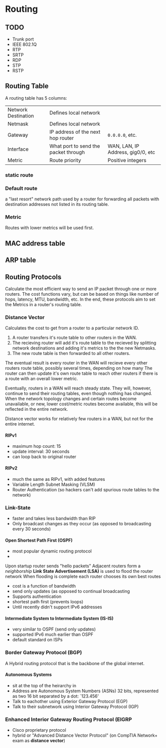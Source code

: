 # Routing


## TODO
- Trunk port
- IEEE 802.1Q
- RTP
- SRTP
- RDP
- STP
- RSTP

## Routing Table
A routing table has 5 columns:

|                     |                                      |                                   |
|---------------------|--------------------------------------|-----------------------------------|
| Network Destination | Defines local network                |                                   |
| Netmask             | Defines local network                |                                   |
| Gateway             | IP address of the next hop router    | `0.0.0.0`, etc.                   |
| Interface           | What port to send the packet through | WAN, LAN, IP Address, gig0/0, etc |
| Metric              | Route priority                       | Positive integers                 |


### static route

### Default route
a "last resort" network path used by a router for forwarding all packets with destination addresses not listed in its routing table.

### Metric
Routes with lower metrics will be used first.

## MAC address table

## ARP table

### 

## Routing Protocols
Calculate the most efficient way to send an IP packet through one or more routers.
The cost functions vary, but can be based on things like number of hops, latency, MTU, bandwidth, etc.
In the end, these protocols aim to set the Metrics in a router's routing table.

### Distance Vector
Calculates the cost to get from a router to a particular network ID.

1. A router transfers it's route table to other routers in the WAN.
2. The recieving router will add it's route table to the recieved by splitting network destinations and adding it's metrics to the the new Netmasks.
3. The new route table is then forwarded to all other routers.

The eventual result is every router in the WAN will recieve every other routers route table, possibly several times, depending on how many 
The router can then update it's own route table to reach other routers if there is a route with an overall lower metric.

Eventually, routers in a WAN will reach steady state.
They will, however, continue to send their routing tables, even though nothing has changed.
When the network topology changes and certain routes become unavailable, or new, lower cost/metric routes become available, this will be reflected in the entire network.

Distance vector works for relatively few routers in a WAN, but not for the entire internet.

#### RIPv1
- maximum hop count: 15
- update interval: 30 seconds
- can loop back to original router

#### RIPv2
- much the same as RIPv1, with added features
- Variable Length Subnet Masking (VLSM)
- Router Authentication (so hackers can't add spurious route tables to the network)


### Link-State
- faster and takes less bandwidth than RIP
- Only broadcast changes as they occur (as opposed to broadcasting every 30 seconds)

#### Open Shortest Path First (OSPF)
- most popular dynamic routing protocol
- 

Upon startup router sends "hello packets"
Adjacent routers form a _neighborship_
**Link State Advertisement (LSA)** is used to flood the router network
When flooding is complete each router chooses its own best routes

- cost is a function of bandwidth
- send only updates (as opposed to continual broadcasting
- Supports authentication
- shortest path first (prevents loops)
- Until recently didn't support IPv6 addresses

#### Intermediate System to Intermediate System (IS-IS)
- very similar to OSPF (send only updates)
- supported IPv6 much earlier than OSPF
- default standard on ISPs

### Border Gateway Protocol (BGP)
A Hybrid routing protocol that is the backbone of the global internet.

#### Autonomous Systems
- sit at the top of the heirarchy in 
- Address are Autonomous System Numbers (ASNs) 32 bits, represented as two 16 bit separated by a dot: `123.456'
- Talk to eachother using Exterior Gateway Protocol (EGP)
- Talk to their subnetwork using Interior Gateway Protocol (IGP)


### Enhanced Interior Gateway Routing Protocol (EIGRP
- Cisco proprietary protocol
- hybrid or "Advanced Distance Vector Protocol" (on CompTIA Network+ exam as **distance vector**)
